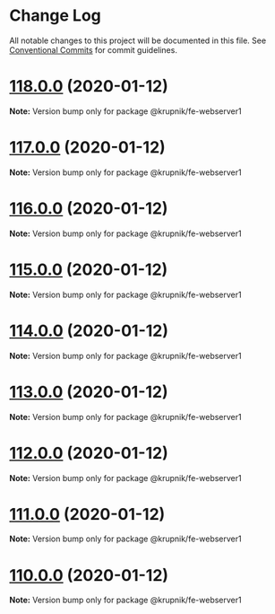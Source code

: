 # Change Log

All notable changes to this project will be documented in this file.
See [Conventional Commits](https://conventionalcommits.org) for commit guidelines.

# [118.0.0](https://github.com/yurikrupniktools/client-apps/compare/@krupnik/fe-webserver1@117.0.0...@krupnik/fe-webserver1@118.0.0) (2020-01-12)

**Note:** Version bump only for package @krupnik/fe-webserver1





# [117.0.0](https://github.com/yurikrupniktools/client-apps/compare/@krupnik/fe-webserver1@116.0.0...@krupnik/fe-webserver1@117.0.0) (2020-01-12)

**Note:** Version bump only for package @krupnik/fe-webserver1





# [116.0.0](https://github.com/yurikrupniktools/client-apps/compare/@krupnik/fe-webserver1@115.0.0...@krupnik/fe-webserver1@116.0.0) (2020-01-12)

**Note:** Version bump only for package @krupnik/fe-webserver1





# [115.0.0](https://github.com/yurikrupniktools/client-apps/compare/@krupnik/fe-webserver1@114.0.0...@krupnik/fe-webserver1@115.0.0) (2020-01-12)

**Note:** Version bump only for package @krupnik/fe-webserver1





# [114.0.0](https://github.com/yurikrupniktools/client-apps/compare/@krupnik/fe-webserver1@113.0.0...@krupnik/fe-webserver1@114.0.0) (2020-01-12)

**Note:** Version bump only for package @krupnik/fe-webserver1





# [113.0.0](https://github.com/yurikrupniktools/client-apps/compare/@krupnik/fe-webserver1@112.0.0...@krupnik/fe-webserver1@113.0.0) (2020-01-12)

**Note:** Version bump only for package @krupnik/fe-webserver1





# [112.0.0](https://github.com/yurikrupniktools/client-apps/compare/@krupnik/fe-webserver1@111.0.0...@krupnik/fe-webserver1@112.0.0) (2020-01-12)

**Note:** Version bump only for package @krupnik/fe-webserver1





# [111.0.0](https://github.com/yurikrupniktools/client-apps/compare/@krupnik/fe-webserver1@110.0.0...@krupnik/fe-webserver1@111.0.0) (2020-01-12)

**Note:** Version bump only for package @krupnik/fe-webserver1





# [110.0.0](https://github.com/yurikrupniktools/client-apps/compare/@krupnik/fe-webserver1@109.0.20...@krupnik/fe-webserver1@110.0.0) (2020-01-12)

**Note:** Version bump only for package @krupnik/fe-webserver1
